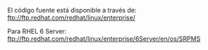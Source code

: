 El código fuente está disponible a través de:
ftp://ftp.redhat.com/redhat/linux/enterprise/

Para RHEL 6 Server:
ftp://ftp.redhat.com/redhat/linux/enterprise/6Server/en/os/SRPMS
